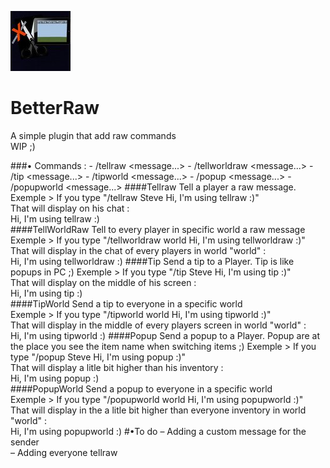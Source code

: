  ![BetterTell](icon.jpg)                                       
# BetterRaw

A simple plugin that add raw commands                         
WIP ;)

###• Commands :
       - /tellraw <player> <message...>
       - /tellworldraw <world> <message...> 
       - /tip <player> <message...>
       - /tipworld <world> <message...>
       - /popup <player> <message...>
       - /popupworld <world> <message...>
####Tellraw
Tell a player a raw message.
Exemple > If you type "/tellraw Steve Hi, I'm using tellraw :)"                        
That will display on his chat :                       
Hi, I'm using tellraw :)                                     
####TellWorldRaw
Tell to every player in specific world a raw message                           
  Exemple > If you type "/tellworldraw world Hi, I'm using tellworldraw :)"                    
  That will display in the chat of every players in world "world" :                         
  Hi, I'm using tellworldraw :)
####Tip
Send a tip to a Player. Tip is like popups in PC ;)
Exemple > If you type "/tip Steve Hi, I'm using tip :)"                        
That will display on the middle of his screen :                       
Hi, I'm using tip :)                                     
####TipWorld
Send a tip to everyone in a specific world                      
  Exemple > If you type "/tipworld world Hi, I'm using tipworld :)"                    
  That will display in the middle of every players screen in world "world" :                         
  Hi, I'm using tipworld :)
####Popup
Send a popup to a Player. Popup are at the place you see the item name when switching items ;)
Exemple > If you type "/popup Steve Hi, I'm using popup :)"                        
That will display a litle bit higher than his inventory :                       
Hi, I'm using popup :)                                     
####PopupWorld
Send a popup to everyone in a specific world                      
  Exemple > If you type "/popupworld world Hi, I'm using popupworld :)"                    
  That will display in the a litle bit higher than everyone inventory in world "world" :                         
  Hi, I'm using popupworld :)
#•To do
– Adding a custom message for the sender                                              
– Adding everyone tellraw                                              
                               
